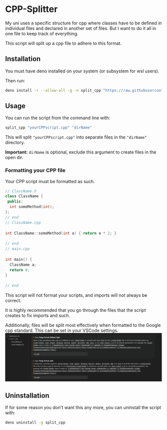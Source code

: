 # CPP-Splitter

My uni uses a specific structure for cpp where classes have to be defined in individual files and declared in another set of files.
But I want to do it all in one file to keep track of everything.

This script will split up a cpp file to adhere to this format.

## Installation

You must have deno installed on your system (or subsystem for wsl users).

Then run:

```bash
deno install -r --allow-all -g -n split_cpp "https://raw.githubusercontent.com/Aureliona1/CPP-Splitter/main/split_cpp.ts"
```

## Usage

You can run the script from the command line with:

```bash
split_cpp "yourCPPscript.cpp" "dirName"
```

This will split `"yourCPPscript.cpp"` into separate files in the `"dirName"` directory.

**Important:** `dirName` is optional, exclude this argument to create files in the open dir.

### Formatting your CPP file

Your CPP script must be formatted as such.

```cpp
// ClassName.h
class ClassName {
 public:
  int someMethod(int);
};
// end
// ClassName.cpp

int ClassName::someMethod(int a) { return a * 2; }

// end
// main.cpp

int main() {
  ClassName a;
  return 0;
}

// end
```

This script will not format your scripts, and imports will not always be correct.

It is highly recommended that you go through the files that the script creates to fix imports and such.

Additionally, files will be split most effectively when formatted to the Google cpp standard. This can be set in your VSCode settings.
![image](Images/google_setting.png "Setting formatting style for c/c++ extension")

## Uninstallation

If for some reason you don't want this any more, you can uninstall the script with:

```bash
deno uninstall -g split_cpp
```
